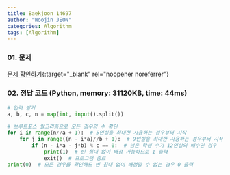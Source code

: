 ```yaml
---
title: Baekjoon 14697
author: "Woojin JEON"
categories: Algorithm
tags: [Algorithm]
---
```


### 01. 문제

[문제 확인하기](https://www.acmicpc.net/problem/14697){:target="_blank" rel="noopener noreferrer"}

### 02. 정답 코드 (Python, memory: 31120KB, time: 44ms)

```Python
# 입력 받기
a, b, c, n = map(int, input().split())

# 브루트포스 알고리즘으로 모든 경우의 수 확인
for i in range(n//a + 1):  # 5인실을 최대한 사용하는 경우부터 시작
    for j in range((n - i*a)//b + 1):  # 9인실을 최대한 사용하는 경우부터 시작
        if (n - i*a - j*b) % c == 0:  # 남은 학생 수가 12인실의 배수인 경우
            print(1)  # 빈 침대 없이 배정 가능하므로 1 출력
            exit()  # 프로그램 종료
print(0)  # 모든 경우를 확인해도 빈 침대 없이 배정할 수 없는 경우 0 출력
```
